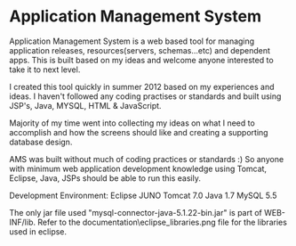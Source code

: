 Application Management System
=============================

Application Management System is a web based tool for managing application releases, resources(servers, schemas...etc) and dependent apps. This is built based on my ideas and welcome anyone interested to take it to next level.

I created this tool quickly in summer 2012 based on my experiences and ideas. I haven't followed any coding practises or standards and built using JSP's, Java, MYSQL, HTML & JavaScript. 

Majority of my time went into collecting my ideas on what I need to accomplish and how the screens should like and creating a supporting database design.

AMS was built without much of coding practices or standards :) So anyone with minimum web application development knowledge using Tomcat, Eclipse, Java, JSPs should be able to run this easily.

Development Environment:
Eclipse JUNO
Tomcat 7.0
Java 1.7
MySQL 5.5

The only jar file used "mysql-connector-java-5.1.22-bin.jar" is part of WEB-INF/lib. Refer to the documentation\eclipse_libraries.png file for the libraries used in eclipse.



